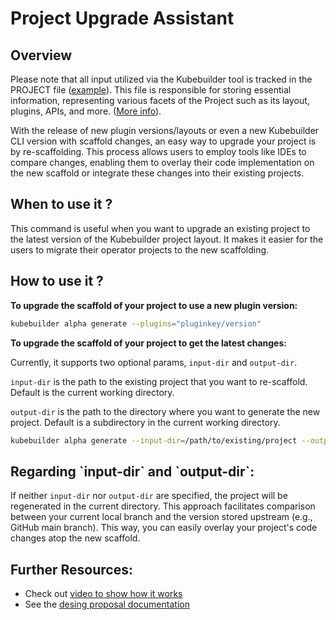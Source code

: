 # Project Upgrade Assistant

## Overview

Please note that all input utilized via the Kubebuilder tool is tracked in the PROJECT file ([example][example]). 
This file is responsible for storing essential information, representing various facets of the Project such as its layout, 
plugins, APIs, and more. ([More info][more-info]).

With the release of new plugin versions/layouts or even a new Kubebuilder CLI version with scaffold changes, 
an easy way to upgrade your project is by re-scaffolding. This process allows users to employ tools like IDEs to compare 
changes, enabling them to overlay their code implementation on the new scaffold or integrate these changes into their existing projects.

## When to use it ?

This command is useful when you want to upgrade an existing project to the latest version of the Kubebuilder project layout. 
It makes it easier for the users to migrate their operator projects to the new scaffolding.

## How to use it ?

**To upgrade the scaffold of your project to use a new plugin version:**

```sh
kubebuilder alpha generate --plugins="pluginkey/version"
```

**To upgrade the scaffold of your project to get the latest changes:**

Currently, it supports two optional params, `input-dir` and `output-dir`. 

`input-dir` is the path to the existing project that you want to re-scaffold. Default is the current working directory.

`output-dir` is the path to the directory where you want to generate the new project. Default is a subdirectory in the current working directory.

```sh
kubebuilder alpha generate --input-dir=/path/to/existing/project --output-dir=/path/to/new/project
```

<aside class="note warning">
<h1>Regarding `input-dir` and `output-dir`:</h1>

If neither `input-dir` nor `output-dir` are specified, the project will be regenerated in the current directory. 
This approach facilitates comparison between your current local branch and the version stored upstream (e.g., GitHub main branch). 
This way, you can easily overlay your project's code changes atop the new scaffold.

</aside>

## Further Resources:

- Check out [video to show how it works](https://youtu.be/7997RIbx8kw?si=ODYMud5lLycz7osp)
- See the [desing proposal documentation](../../../../designs/helper_to_upgrade_projects_by_rescaffolding.md)

[example]: ./../../../../testdata/project-v4-with-deploy-image/PROJECT
[more-info]: ./../reference/project-config.md
